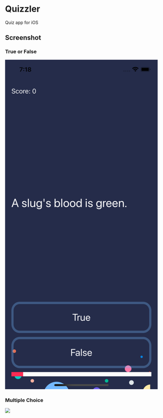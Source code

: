 # Quizzler

Quiz app for iOS

## Screenshot

### True or False

<img src="https://github.com/julienshim/Quizzler-App/blob/master/Quizzler/Assets.xcassets/screenshot.png" width="500" />

### Multiple Choice

<img src="https://github.com/julienshim/Quizzler-App/blob/master/Quizzler/Assets.xcassets/screenshot-mc.png" width="500" />
